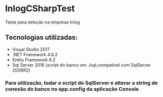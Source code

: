 # InlogCSharpTest
Teste para seleção na empresa Inlog

## Tecnologias utilizadas:
- Visual Studio 2017
- .NET Framework 4.6.2
- Entity Framework 6.2
- Sql Server 2016 (script do banco em ./sql,compatível com SqlServer 2008R2)

### Para utilização, todar o script do SqlServer e alterar a string de conexão do banco no app.config da aplicação Console
